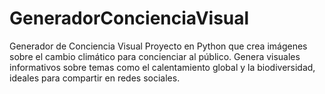 # GeneradorConcienciaVisual
Generador de Conciencia Visual Proyecto en Python que crea imágenes sobre el cambio climático para concienciar al público. Genera visuales informativos sobre temas como el calentamiento global y la biodiversidad, ideales para compartir en redes sociales.
